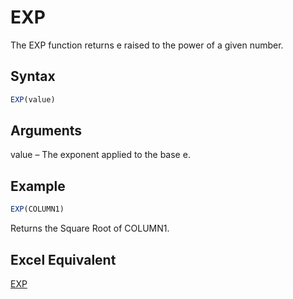 # EXP

The EXP function returns e raised to the power of a given number.

## Syntax

```javascript
EXP(value)
```

## Arguments

value – The exponent applied to the base e.

## Example

```javascript
EXP(COLUMN1)
```

Returns the Square Root of COLUMN1.

## Excel Equivalent

[EXP](https://support.microsoft.com/en-us/office/exp-function-c578f034-2c45-4c37-bc8c-329660a63abe)
